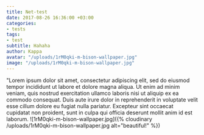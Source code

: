 ```yaml
---
title: Net-test
date: 2017-08-26 16:36:00 +03:00
categories:
- tests
tags:
- test
subtitle: Hahaha
author: Kappa
avatar: "/uploads/1rM0qki-m-bison-wallpaper.jpg"
image: "/uploads/1rM0qki-m-bison-wallpaper.jpg"
---
```


"Lorem ipsum dolor sit amet, consectetur adipiscing elit, sed do eiusmod tempor incididunt ut labore et dolore magna aliqua. Ut enim ad minim veniam, quis nostrud exercitation ullamco laboris nisi ut aliquip ex ea commodo consequat. Duis aute irure dolor in reprehenderit in voluptate velit esse cillum dolore eu fugiat nulla pariatur. Excepteur sint occaecat cupidatat non proident, sunt in culpa qui officia deserunt mollit anim id est laborum.
![1rM0qki-m-bison-wallpaper.jpg]({% cloudinary /uploads/1rM0qki-m-bison-wallpaper.jpg alt="beautiful!" %})
